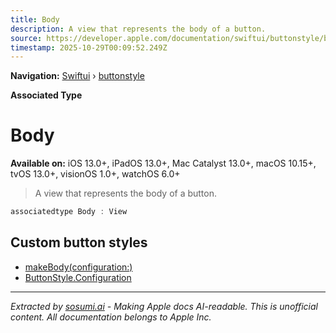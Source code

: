 ```yaml
---
title: Body
description: A view that represents the body of a button.
source: https://developer.apple.com/documentation/swiftui/buttonstyle/body
timestamp: 2025-10-29T00:09:52.249Z
---
```


**Navigation:** [Swiftui](/documentation/swiftui) › [buttonstyle](/documentation/swiftui/buttonstyle)

**Associated Type**

# Body

**Available on:** iOS 13.0+, iPadOS 13.0+, Mac Catalyst 13.0+, macOS 10.15+, tvOS 13.0+, visionOS 1.0+, watchOS 6.0+

> A view that represents the body of a button.

```swift
associatedtype Body : View
```

## Custom button styles

- [makeBody(configuration:)](/documentation/swiftui/buttonstyle/makebody(configuration:))
- [ButtonStyle.Configuration](/documentation/swiftui/buttonstyle/configuration)

---

*Extracted by [sosumi.ai](https://sosumi.ai) - Making Apple docs AI-readable.*
*This is unofficial content. All documentation belongs to Apple Inc.*
